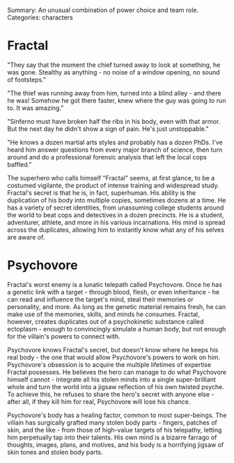 Summary: An unusual combination of power choice and team role.
Categories: characters

# Fractal

"They say that the moment the chief turned away to look at something, he was gone.
Stealthy as anything - no noise of a window opening, no sound of footsteps."

"The thief was running away from him, turned into a blind alley - and there he was!
Somehow he got there faster, knew where the guy was going to run to. It was amazing."

"Sinferno must have broken half the ribs in his body, even with that armor. But the next
day he didn't show a sign of pain. He's just unstoppable."

"He knows a dozen martial arts styles and probably has a dozen PhDs. I've heard him
answer questions from every major branch of science, then turn around and do a professional
forensic analysis that left the local cops baffled."

The superhero who calls himself "Fractal" seems, at first glance, to be a costumed vigilante,
the product of intense training and widespread study. Fractal's secret is that he is,
in fact, superhuman. His ability is the duplication of his body into multiple copies,
sometimes dozens at a time. He has a variety of secret identities, from unassuming college
students around the world to beat cops and detectives in a dozen precincts. He is a student,
adventurer, athlete, and more in his various incarnations. His mind is spread across the
duplicates, allowing him to instantly know what any of his selves are aware of.

Psychovore
==========

Fractal's worst enemy is a lunatic telepath called Psychovore. Once he has a genetic link with
a target - through blood, flesh, or even inheritance - he can read and influence the target's mind,
steal their memories or personality, and more. As long as the genetic material remains fresh,
he can make use of the memories, skills, and minds he consumes. Fractal, however, creates duplicates
out of a psychokinetic substance called ectoplasm - enough to convincingly simulate a human
body, but not enough for the villain's powers to connect with.

Psychovore knows Fractal's secret, but doesn't know where he keeps his real body - the one
that would allow Psychovore's powers to work on him. Psychovore's obsession is to acquire the
multiple lifetimes of expertise Fractal possesses. He believes the hero can manage to do what
Psychovore himself cannot - integrate all his stolen minds into a single super-brilliant whole
and turn the world into a jigsaw reflection of his own twisted psyche. To achieve this,
he refuses to share the hero's secret with anyone else - after all, if they kill him for real,
Psychovore will lose his chance.

Psychovore's body has a healing factor, common to most super-beings. The villain has surgically
grafted many stolen body parts - fingers, patches of skin, and the like - from those of high-value
targets of his telepathy, letting him perpetually tap into their talents. His own mind is a bizarre
farrago of thoughts, images, plans, and motives, and his body is a horrifying jigsaw of skin tones
and stolen body parts.
